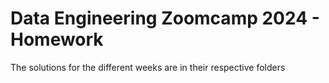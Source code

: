 # Data Engineering Zoomcamp 2024 - Homework
The solutions for the different weeks are in their respective folders
